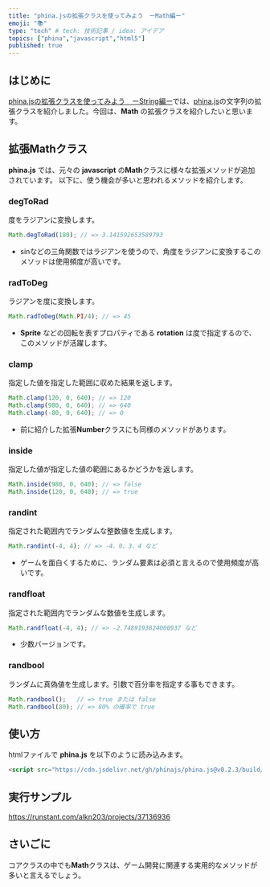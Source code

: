 ```yaml
---
title: "phina.jsの拡張クラスを使ってみよう　ーMath編ー"
emoji: "📚"
type: "tech" # tech: 技術記事 / idea: アイデア
topics: ["phina","javascript","html5"]
published: true
---
```


## はじめに
[phina.jsの拡張クラスを使ってみよう　ーString編ー](https://zenn.dev/alkn203/articles/phina-extension-string)では、[phina.js](https://phinajs.com/)の文字列の拡張クラスを紹介しました。今回は、**Math** の拡張クラスを紹介したいと思います。

## 拡張Mathクラス
**phina.js** では、元々の **javascript** の**Math**クラスに様々な拡張メソッドが追加されています。
以下に、使う機会が多いと思われるメソッドを紹介します。

### degToRad
度をラジアンに変換します。

```js
Math.degToRad(180); // => 3.141592653589793
```

* sinなどの三角関数ではラジアンを使うので、角度をラジアンに変換するこのメソッドは使用頻度が高いです。

### radToDeg
ラジアンを度に変換します。

```js
Math.radToDeg(Math.PI/4); // => 45
```

* **Sprite** などの回転を表すプロパティである **rotation** は度で指定するので、このメソッドが活躍します。

### clamp
指定した値を指定した範囲に収めた結果を返します。

```js
Math.clamp(120, 0, 640); // => 120
Math.clamp(980, 0, 640); // => 640
Math.clamp(-80, 0, 640); // => 0
```

* 前に紹介した拡張**Number**クラスにも同様のメソッドがあります。

### inside
指定した値が指定した値の範囲にあるかどうかを返します。

```js
Math.inside(980, 0, 640); // => false
Math.inside(120, 0, 640); // => true
```

### randint
指定された範囲内でランダムな整数値を生成します。

```js
Math.randint(-4, 4); // => -4、0、3、4 など
```

* ゲームを面白くするために、ランダム要素は必須と言えるので使用頻度が高いです。

### randfloat
指定された範囲内でランダムな数値を生成します。

```js
Math.randfloat(-4, 4); // => -2.7489193824000937 など
```

* 少数バージョンです。

### randbool
ランダムに真偽値を生成します。引数で百分率を指定する事もできます。

```js
Math.randbool();   // => true または false
Math.randbool(80); // => 80% の確率で true
```

## 使い方
htmlファイルで **phina.js** を以下のように読み込みます。

```html
<script src="https://cdn.jsdelivr.net/gh/phinajs/phina.js@v0.2.3/build/phina.js"></script>
```

## 実行サンプル
https://runstant.com/alkn203/projects/37136936

## さいごに
コアクラスの中でも**Math**クラスは、ゲーム開発に関連する実用的なメソッドが多いと言えるでしょう。
